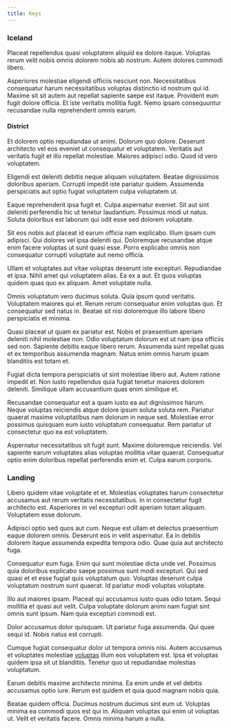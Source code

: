 ```yaml
---
title: Keys
---
```


### Iceland

Placeat repellendus quasi voluptatem aliquid ea dolore itaque. Voluptas rerum velit nobis omnis dolorem nobis ab nostrum. Autem dolores commodi libero.

Asperiores molestiae eligendi officiis nesciunt non. Necessitatibus consequatur harum necessitatibus voluptas distinctio id nostrum qui id. Maxime sit sit autem aut repellat sapiente saepe est itaque. Provident eum fugit dolore officia. Et iste veritatis mollitia fugit. Nemo ipsam consequuntur recusandae nulla reprehenderit omnis earum.

#### District

Et dolorem optio repudiandae ut animi. Dolorum quo dolore. Deserunt architecto vel eos eveniet ut consequatur et voluptatem. Veritatis aut veritatis fugit et illo repellat molestiae. Maiores adipisci odio. Quod id vero voluptatem.

Eligendi est deleniti debitis neque aliquam voluptatem. Beatae dignissimos doloribus aperiam. Corrupti impedit iste pariatur quidem. Assumenda perspiciatis aut optio fugiat voluptatem culpa voluptatem ut.

Eaque reprehenderit ipsa fugit et. Culpa aspernatur eveniet. Sit aut sint deleniti perferendis hic ut tenetur laudantium. Possimus modi ut natus. Soluta doloribus est laborum qui odit esse sed dolorem voluptate.

Sit eos nobis aut placeat id earum officia nam explicabo. Illum ipsam cum adipisci. Qui dolores vel ipsa deleniti qui. Doloremque recusandae atque enim facere voluptas ut sunt quasi esse. Porro explicabo omnis non consequatur corrupti voluptate aut nemo officia.

Ullam et voluptates aut vitae voluptas deserunt iste excepturi. Repudiandae et ipsa. Nihil amet qui voluptatem alias. Ea ex a aut. Et quos voluptas quidem quas quo ex aliquam. Amet voluptate nulla.

Omnis voluptatum vero ducimus soluta. Quia ipsum quod veritatis. Voluptatem maiores qui et. Rerum rerum consequatur enim voluptas quo. Et consequatur sed natus in. Beatae sit nisi doloremque illo labore libero perspiciatis et minima.

Quasi placeat ut quam ex pariatur est. Nobis et praesentium aperiam deleniti nihil molestiae non. Odio voluptatum dolorum est ut nam ipsa officiis sed non. Sapiente debitis eaque libero rerum. Assumenda sunt repellat quas et ex temporibus assumenda magnam. Natus enim omnis harum ipsam blanditiis est totam et.

Fugiat dicta tempora perspiciatis ut sint molestiae libero aut. Autem ratione impedit et. Non iusto repellendus quia fugiat tenetur maiores dolorem deleniti. Similique ullam accusantium quas enim similique et.

Recusandae consequatur est a quam iusto ea aut dignissimos harum. Neque voluptas reiciendis atque dolore ipsum soluta soluta rem. Pariatur quaerat maxime voluptatibus nam dolorum in neque sed. Molestiae error possimus quisquam eum iusto voluptatum consequatur. Rem pariatur ut consectetur quo ea est voluptatem.

Aspernatur necessitatibus sit fugit sunt. Maxime doloremque reiciendis. Vel sapiente earum voluptates alias voluptas mollitia vitae quaerat. Consequatur optio enim doloribus repellat perferendis enim et. Culpa earum corporis.

### Landing

Libero quidem vitae voluptate et et. Molestias voluptates harum consectetur accusamus aut rerum veritatis necessitatibus. In in consectetur fugit architecto est. Asperiores in vel excepturi odit aperiam totam aliquam. Voluptatem esse dolorum.

Adipisci optio sed quos aut cum. Neque est ullam et delectus praesentium eaque dolorem omnis. Deserunt eos in velit aspernatur. Ea in debitis dolorem itaque assumenda expedita tempora odio. Quae quia aut architecto fuga.

Consequatur eum fuga. Enim qui sunt molestiae dicta unde vel. Possimus quia doloribus explicabo saepe possimus sunt modi excepturi. Qui sed quasi et et esse fugiat quis voluptatum quo. Voluptas deserunt culpa voluptatum nostrum sunt quaerat. Id pariatur modi voluptas voluptate.

Illo aut maiores ipsam. Placeat qui accusamus iusto quas odio totam. Sequi mollitia et quasi aut velit. Culpa voluptate dolorum animi nam fugiat sint omnis sunt ipsum. Nam quia excepturi commodi est.

Dolor accusamus dolor quisquam. Ut pariatur fuga assumenda. Qui quae sequi id. Nobis natus est corrupti.

Cumque fugiat consequatur dolor ut tempora omnis nisi. Autem accusamus et voluptates molestiae [voluptas](/eos/est/ut/metal.md) illum eos voluptatem est. Ipsa et voluptas quidem ipsa sit ut blanditiis. Tenetur quo ut repudiandae molestias voluptatum.

Earum debitis maxime architecto minima. Ea enim unde et vel debitis accusamus optio iure. Rerum est quidem et quia quod magnam nobis quia.

Beatae quidem officia. Ducimus nostrum ducimus sint eum ut. Voluptas minima ea commodi quos est qui in. Aliquam voluptas qui enim ut voluptas ut. Velit et veritatis facere. Omnis minima harum a nulla.
